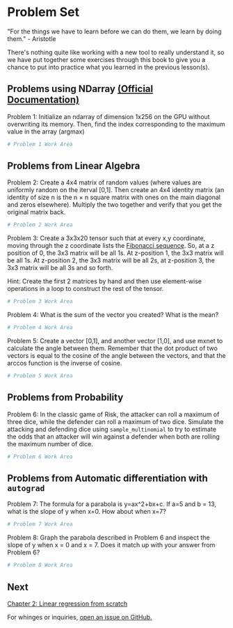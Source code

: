 
# Problem Set 

"For the things we have to learn before we can do them, we learn by doing them." - Aristotle

There's nothing quite like working with a new tool to really understand it, so we have put together some exercises through this book to give you a chance to put into practice what you learned in the previous lesson(s). 

## Problems using NDarray [(Official Documentation)](https://mxnet.incubator.apache.org/api/python/ndarray/ndarray.html) 


Problem 1: Initialize an ndarray of dimension 1x256 on the GPU without overwriting its memory. Then, find the index corresponding to the maximum value in the array (argmax)


```python
# Problem 1 Work Area
```

## Problems from Linear Algebra

Problem 2: Create a 4x4 matrix of random values (where values are uniformly random on the iterval [0,1]. Then create an 4x4 identity matrix (an identity of size n is the n × n square matrix with ones on the main diagonal and zeros elsewhere). Multiply the two together and verify that you get the original matrix back.


```python
# Problem 2 Work Area
```

Problem 3: Create a 3x3x20 tensor such that at every x,y coordinate, moving through the z coordinate lists the [Fibonacci sequence](https://en.wikipedia.org/wiki/Fibonacci_number). So, at a z position of 0, the 3x3 matrix will be all 1s. At z-position 1, the 3x3 matrix will be all 1s. At z-position 2, the 3x3 matrix will be all 2s, at z-position 3, the 3x3 matrix will be all 3s and so forth.

Hint: Create the first 2 matrices by hand and then use element-wise operations in a loop to construct the rest of the tensor. 


```python
# Problem 3 Work Area
```

Problem 4: What is the sum of the vector you created? What is the mean?


```python
# Problem 4 Work Area
```

Problem 5: Create a vector [0,1], and another vector [1,0], and use mxnet to calculate the angle between them. Remember that the dot product of two vectors is equal to the cosine of the angle between the vectors, and that the arccos function is the inverse of cosine.


```python
# Problem 5 Work Area
```

## Problems from Probability

Problem 6: In the classic game of Risk, the attacker can roll a maximum of three dice, while the defender can roll a maximum of two dice. Simulate the attacking and defending dice using `sample_multinomial` to try to estimate the odds that an attacker will win against a defender when both are rolling the maximum number of dice.


```python
# Problem 6 Work Area
```

## Problems from Automatic differentiation with ``autograd`` 

Problem 7: The formula for a parabola is y=ax^2+bx+c. If a=5 and b = 13, what is the slope of y when x=0.  How about when x=7? 


```python
# Problem 7 Work Area
```

Problem 8: Graph the parabola described in Problem 6 and inspect the slope of y when x = 0 and x = 7. Does it match up with your answer from Problem 6?



```python
# Problem 8 Work Area
```

## Next
[Chapter 2: Linear regression from scratch](../chapter02_supervised-learning/linear-regression-scratch.ipynb)

For whinges or inquiries, [open an issue on  GitHub.](https://github.com/zackchase/mxnet-the-straight-dope)


```python

```
